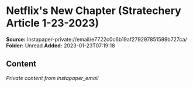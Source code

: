 # Netflix's New Chapter (Stratechery Article 1-23-2023)

**Source:** instapaper-private://email/e7722c0c6b19af279297851599b727ca/
**Folder:** Unread
**Added:** 2023-01-23T07:19:18




## Content
*Private content from instapaper_email*
